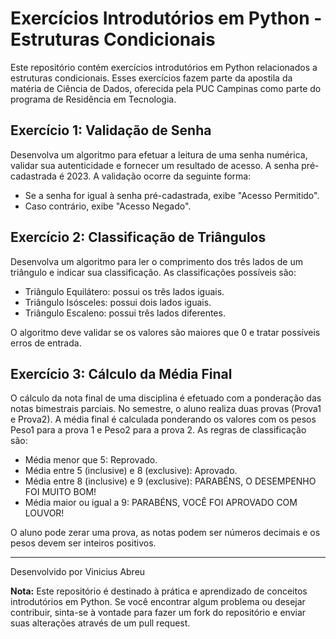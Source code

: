 # Exercícios Introdutórios em Python - Estruturas Condicionais

Este repositório contém exercícios introdutórios em Python relacionados a estruturas condicionais. Esses exercícios fazem parte da apostila da matéria de Ciência de Dados, oferecida pela PUC Campinas como parte do programa de Residência em Tecnologia.

## Exercício 1: Validação de Senha

Desenvolva um algoritmo para efetuar a leitura de uma senha numérica, validar sua autenticidade e fornecer um resultado de acesso. A senha pré-cadastrada é 2023. A validação ocorre da seguinte forma:

- Se a senha for igual à senha pré-cadastrada, exibe "Acesso Permitido".
- Caso contrário, exibe "Acesso Negado".

## Exercício 2: Classificação de Triângulos

Desenvolva um algoritmo para ler o comprimento dos três lados de um triângulo e indicar sua classificação. As classificações possíveis são:

- Triângulo Equilátero: possui os três lados iguais.
- Triângulo Isósceles: possui dois lados iguais.
- Triângulo Escaleno: possui três lados diferentes.

O algoritmo deve validar se os valores são maiores que 0 e tratar possíveis erros de entrada.

## Exercício 3: Cálculo da Média Final

O cálculo da nota final de uma disciplina é efetuado com a ponderação das notas bimestrais parciais. No semestre, o aluno realiza duas provas (Prova1 e Prova2). A média final é calculada ponderando os valores com os pesos Peso1 para a prova 1 e Peso2 para a prova 2. As regras de classificação são:

- Média menor que 5: Reprovado.
- Média entre 5 (inclusive) e 8 (exclusive): Aprovado.
- Média entre 8 (inclusive) e 9 (exclusive): PARABÉNS, O DESEMPENHO FOI MUITO BOM!
- Média maior ou igual a 9: PARABÉNS, VOCÊ FOI APROVADO COM LOUVOR!

O aluno pode zerar uma prova, as notas podem ser números decimais e os pesos devem ser inteiros positivos.

---

Desenvolvido por Vinicius Abreu

**Nota:** Este repositório é destinado à prática e aprendizado de conceitos introdutórios em Python. Se você encontrar algum problema ou desejar contribuir, sinta-se à vontade para fazer um fork do repositório e enviar suas alterações através de um pull request.
